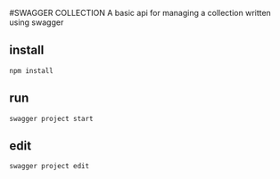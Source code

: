 #SWAGGER COLLECTION
A basic api for managing a collection written using swagger
## install
  `npm install`
## run
  `swagger project start`
## edit
  `swagger project edit`
